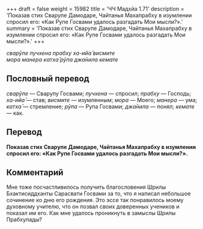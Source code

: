 +++
draft = false
weight = 15982
title = 'ЧЧ Мадхйа 1.71'
description = 'Показав стих Сварупе Дамодаре, Чайтанья Махапрабху в изумлении спросил его: «Как Рупе Госвами удалось разгадать Мои мысли?».'
summary = 'Показав стих Сварупе Дамодаре, Чайтанья Махапрабху в изумлении спросил его: «Как Рупе Госвами удалось разгадать Мои мысли?».'
+++

_сварӯпе пучхена прабху ха-ийа̄ висмите  
мора манера катха̄ рӯпа джа̄нила кемате_

## Пословный перевод

_сварӯпе_ — Сварупу Госвами; _пучхена_ — спросил; _прабху_ — Господь; _ха_\-_ийа̄_ — став; _висмите_ — изумленным; _мора_ — Моего; _манера_ — ума; _катха̄_ — стремление; _рӯпа_ — Рупа Госвами; _джа̄нила_ — понял; _кемате_ — как.

## Перевод

**Показав стих Сварупе Дамодаре, Чайтанья Махапрабху в изумлении спросил его: «Как Рупе Госвами удалось разгадать Мои мысли?».**

## Комментарий

Мне тоже посчастливилось получить благословения Шрилы Бхактисиддханты Сарасвати Госвами за то, что я написал небольшое сочинение ко дню его рождения. Это эссе так понравилось моему духовному учителю, что он позвал своих доверенных учеников и показал им его. Как мне удалось проникнуть в замыслы Шрилы Прабхупады?
